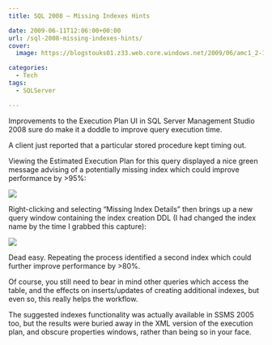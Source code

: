 ```yaml
---
title: SQL 2008 – Missing Indexes Hints

date: 2009-06-11T12:06:00+00:00
url: /sql-2008-missing-indexes-hints/
cover: 
  image: https://blogstouks01.z33.web.core.windows.net/2009/06/amc1_2-1.png

categories:
  - Tech
tags:
  - SQLServer

---
```

Improvements to the Execution Plan UI in SQL Server Management Studio 2008 sure do make it a doddle to improve query execution time.

A client just reported that a particular stored procedure kept timing out.

Viewing the Estimated Execution Plan for this query displayed a nice green message advising of a potentially missing index which could improve performance by >95%:

![](https://blogstouks01.z33.web.core.windows.net/2023/08/amc1_2.png)

Right-clicking and selecting “Missing Index Details” then brings up a new query window containing the index creation DDL (I had changed the index name by the time I grabbed this capture):

![](https://blogstouks01.z33.web.core.windows.net/2023/08/amc2_2.png)

Dead easy. Repeating the process identified a second index which could further improve performance by >80%.

Of course, you still need to bear in mind other queries which access the table, and the effects on inserts/updates of creating additional indexes, but even so, this really helps the workflow.

The suggested indexes functionality was actually available in SSMS 2005 too, but the results were buried away in the XML version of the execution plan, and obscure properties windows, rather than being so in your face.
